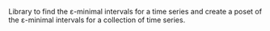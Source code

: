 Library to find the ɛ-minimal intervals for a time series and create a poset of the ɛ-minimal intervals for a collection of time series.
